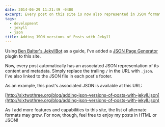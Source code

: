 ```yaml
---
date: 2014-06-29 11:21:49 -0400
excerpt: Every post on this site is now also represented in JSON format.
tags:
  - development
  - jekyll
  - json
title: Adding JSON versions of Posts with Jekyll
---
```


Using [Ben Balter's JekyllBot](http://ben.balter.com/2012/12/27/introducing-jekyllbot/) as a guide, I've added a [JSON Page Generator](https://github.com/jgarber623/sixtwothree.org/blob/master/src/_plugins/json_page_generator.rb) plugin to this site.

Now, every post automatically has an associated JSON representation of its content and metadata. Simply replace the trailing `/` in the URL with `.json`. I've also linked to the JSON file in each post's footer.

As an example, this post's associated JSON is available at this URL:

[http://sixtwothree.org/blog/adding-json-versions-of-posts-with-jekyll.json](http://sixtwothree.org/blog/adding-json-versions-of-posts-with-jekyll.json)

As I add more features and capabilities to this site, the list of alternate formats may grow. For now, though, feel free to enjoy my posts in HTML or JSON!